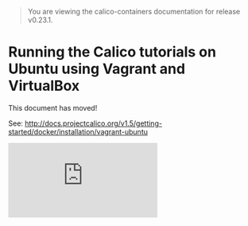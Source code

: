 > You are viewing the calico-containers documentation for release v0.23.1.

# Running the Calico tutorials on Ubuntu using Vagrant and VirtualBox

This document has moved!

See: http://docs.projectcalico.org/v1.5/getting-started/docker/installation/vagrant-ubuntu

[![Analytics](https://calico-ga-beacon.appspot.com/UA-52125893-3/calico-containers/docs/calico-with-docker/VagrantUbuntu.md?pixel)](https://github.com/igrigorik/ga-beacon)
